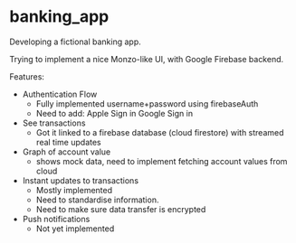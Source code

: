 # banking_app

Developing a fictional banking app.

Trying to implement a nice Monzo-like UI, with Google Firebase backend.

Features: 
- Authentication Flow
    - Fully implemented username+password using firebaseAuth
    - Need to add: Apple Sign in Google Sign in
- See transactions 
    - Got it linked to a firebase database (cloud firestore) with streamed real time updates
- Graph of account value 
    - shows mock data, need to implement fetching account values from cloud
- Instant updates to transactions
    - Mostly implemented
    - Need to standardise information.
    - Need to make sure data transfer is encrypted
- Push notifications
    - Not yet implemented


